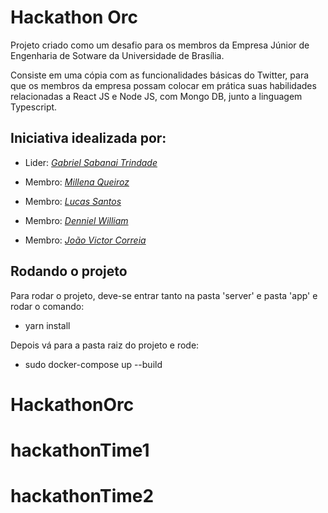 # Hackathon Orc

Projeto criado como um desafio para os membros da Empresa Júnior de Engenharia de Sotware da Universidade de Brasília. 

Consiste em uma cópia com as funcionalidades básicas do Twitter, para que os membros da empresa possam colocar em prática suas habilidades relacionadas a React JS e Node JS, com Mongo DB, junto a linguagem Typescript.

## Iniciativa idealizada por:

* Lider: *[Gabriel Sabanai Trindade](https://github.com/Sabanai104)*

* Membro: *[Millena Queiroz](https://github.com/MillenaQueiroz)*

* Membro: *[Lucas Santos](https://github.com/lucasgabrielgsp)*

* Membro: *[Denniel William](https://github.com/Denniel-sudo)*

* Membro: *[João Victor Correia](https://github.com/CorreiaJV)*

## Rodando o projeto

Para rodar o projeto, deve-se entrar tanto na pasta 'server' e pasta 'app' e rodar o comando:

* yarn install

Depois vá para a pasta raiz do projeto e rode:

* sudo docker-compose up --build
# HackathonOrc
# hackathonTime1
# hackathonTime2
